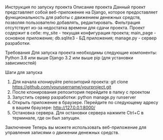 Инструкция по запуску проекта
Описание проекта
Данный проект представляет собой веб-приложение на Django, которое предоставляет функциональность для работы с движением денежных средств, позволяя пользователю добавлять, редактировать. Фильтрация отсутствует из-за недостатка времени для сдачи проекта. Проект содержит в себе: 
my_site - текущая конфигурация проекта;
main_page - основное приложение;
db.sqlite3 - БД приложения;
manage.py - сервер разработки.

Требования
Для запуска проекта необходимы следующие компоненты:
Python 3.8 или выше
Django 3.2 или выше
pip (для установки зависимостей)

Шаги для запуска
1. Для начала клонируйте репозиторий проекта:
git clone https://github.com/yourusername/yourproject.git
2. После клонирования репозитория перейдите в папку с проектом
3. Запустить сервер разработки: 
python manage.py runserver
4. Открыть приложение в браузере. 
Перейдите по следующему адресу в вашем браузере:
http://127.0.0.1:8000/
5. Остановка сервера. 
Для остановки сервера нажмите Ctrl+C в терминале, где он был запущен.

Заключение
Теперь вы можете использовать веб-приложение для управления записями о движении денежных средств.
